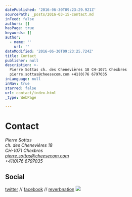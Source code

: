 ```yaml
---
datePublished: '2016-06-30T09:23:29.921Z'
sourcePath: _posts/2016-03-15-contact.md
inFeed: false
authors: []
hasPage: true
keywords: []
author:
  - name: ''
    url: ''
dateModified: '2016-06-30T09:23:25.724Z'
title: Contact
publisher: null
description: >-
  Pierre Sottas ch. des Chenevières 18 CH-1071 Chexbres
  pierre.sottas@cheesecom.com +41(0)76 6797035
inLanguage: null
inNav: true
starred: false
url: contact/index.html
_type: WebPage

---
```

# Contact

_Pierre Sottas  
ch. des Chenevières 18  
CH-1071 Chexbres  
pierre.sottas@cheesecom.com  
+41(0)76 6797035_

## Social

[twitter][0] // [facebook][1] // [reverbnation][2]
![](https://s3-us-west-2.amazonaws.com/the-grid-img/p/0218da92871ebcd7544939f80876395be6334ab9.jpg)

[0]: https://twitter.com/psottas
[1]: https://www.facebook.com/pichto
[2]: https://www.reverbnation.com/musician/pierresottas